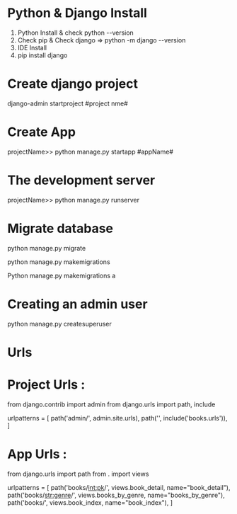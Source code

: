 # Python & Django Install 
01. Python Install & check python --version
02. Check pip & Check django => python -m django --version
03. IDE Install
04. pip install django

# Create django project
django-admin startproject #project nme#
  
# Create App
projectName>> python manage.py startapp #appName#  

# The development server
projectName>> python manage.py runserver

# Migrate database
python manage.py migrate

python manage.py makemigrations

Python manage.py makemigrations a

# Creating an admin user
python manage.py createsuperuser

# Urls
# Project Urls :
from django.contrib import admin 
from django.urls import path, include 

urlpatterns = [
  path('admin/', admin.site.urls),
  path('', include('books.urls')), 
] 

# App Urls :
from django.urls import path 
from . import views 

urlpatterns = [ 
	path('books/<int:pk>/', views.book_detail, name="book_detail"), 
	path('books/<str:genre>/', views.books_by_genre, name="books_by_genre"), 
	path('books/', views.book_index, name="book_index"), 
] 




